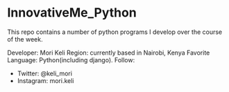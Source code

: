 # InnovativeMe_Python

This repo contains a number of python programs I develop over the course of the week.

Developer: Mori Keli
Region: currently based in Nairobi, Kenya
Favorite Language: Python(including django).
Follow: 
  - Twitter: @keli_mori
  - Instagram: mori.keli
